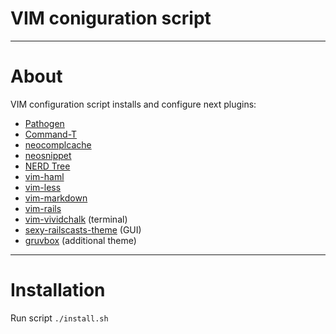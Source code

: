 VIM coniguration script
============
---
# About
VIM configuration script installs and configure next plugins:
* [Pathogen](https://github.com/tpope/vim-pathogen)
* [Command-T](https://github.com/wincent/Command-T)
* [neocomplcache](https://github.com/Shougo/neocomplcache)
* [neosnippet](https://github.com/Shougo/neosnippet)
* [NERD Tree](https://github.com/scrooloose/nerdtree)
* [vim-haml](https://github.com/tpope/vim-haml)
* [vim-less](https://github.com/groenewege/vim-less)
* [vim-markdown](https://github.com/tpope/vim-markdown)
* [vim-rails](https://github.com/tpope/vim-rails)
* [vim-vividchalk](https://github.com/tpope/vim-vividchalk) (terminal)
* [sexy-railscasts-theme](https://github.com/oguzbilgic/sexy-railscasts-theme) (GUI)
* [gruvbox](https://github.com/morhetz/gruvbox) (additional theme)

---
# Installation
Run script `./install.sh`
